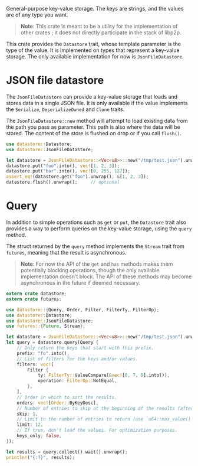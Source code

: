 General-purpose key-value storage.
The keys are strings, and the values are of any type you want.

> **Note**: This crate is meant to be a utility for the implementation of other crates ; it
>			does not directly participate in the stack of libp2p.

This crate provides the `Datastore` trait, whose template parameter is the type of the value.
It is implemented on types that represent a key-value storage.
The only available implementation for now is `JsonFileDatastore`.

# JSON file datastore

The `JsonFileDatastore` can provide a key-value storage that loads and stores data in a single
JSON file. It is only available if the value implements the `Serialize`, `DeserializeOwned`
and `Clone` traits.

The `JsonFileDatastore::new` method will attempt to load existing data from the path you pass
as parameter. This path is also where the data will be stored. The content of the store is
flushed on drop or if you call `flush()`.

```rust
use datastore::Datastore;
use datastore::JsonFileDatastore;

let datastore = JsonFileDatastore::<Vec<u8>>::new("/tmp/test.json").unwrap();
datastore.put("foo".into(), vec![1, 2, 3]);
datastore.put("bar".into(), vec![0, 255, 127]);
assert_eq!(datastore.get("foo").unwrap(), &[1, 2, 3]);
datastore.flush().unwrap();		// optional
```

# Query

In addition to simple operations such as `get` or `put`, the `Datastore` trait also provides
a way to perform queries on the key-value storage, using the `query` method.

The struct returned by the `query` method implements the `Stream` trait from `futures`,
meaning that the result is asynchronous.

> **Note**: For now the API of the `get` and `has` methods makes them potentially blocking
>           operations, though the only available implementation doesn't block. The API of these
>           methods may become asynchronous in the future if deemed necessary.

```rust
extern crate datastore;
extern crate futures;

use datastore::{Query, Order, Filter, FilterTy, FilterOp};
use datastore::Datastore;
use datastore::JsonFileDatastore;
use futures::{Future, Stream};

let datastore = JsonFileDatastore::<Vec<u8>>::new("/tmp/test.json").unwrap();
let query = datastore.query(Query {
    // Only return the keys that start with this prefix.
    prefix: "fo".into(),
    // List of filters for the keys and/or values.
    filters: vec![
        Filter {
            ty: FilterTy::ValueCompare(&vec![6, 7, 8].into()),
            operation: FilterOp::NotEqual,
        },
    ],
    // Order in which to sort the results.
    orders: vec![Order::ByKeyDesc],
    // Number of entries to skip at the beginning of the results (after sorting).
    skip: 1,
    // Limit to the number of entries to return (use `u64::max_value()` for no limit).
    limit: 12,
    // If true, don't load the values. For optimization purposes.
    keys_only: false,
});

let results = query.collect().wait().unwrap();
println!("{:?}", results);
```